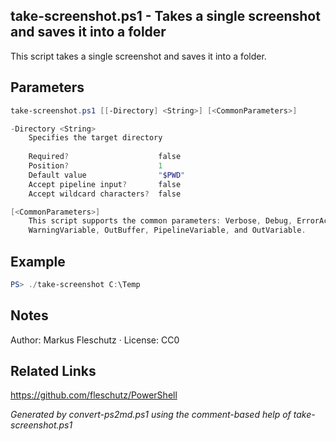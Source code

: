 ## take-screenshot.ps1 - Takes a single screenshot and saves it into a folder

This script takes a single screenshot and saves it into a folder.

## Parameters
```powershell
take-screenshot.ps1 [[-Directory] <String>] [<CommonParameters>]

-Directory <String>
    Specifies the target directory
    
    Required?                    false
    Position?                    1
    Default value                "$PWD"
    Accept pipeline input?       false
    Accept wildcard characters?  false

[<CommonParameters>]
    This script supports the common parameters: Verbose, Debug, ErrorAction, ErrorVariable, WarningAction, 
    WarningVariable, OutBuffer, PipelineVariable, and OutVariable.
```

## Example
```powershell
PS> ./take-screenshot C:\Temp

```

## Notes
Author: Markus Fleschutz · License: CC0

## Related Links
https://github.com/fleschutz/PowerShell

*Generated by convert-ps2md.ps1 using the comment-based help of take-screenshot.ps1*
